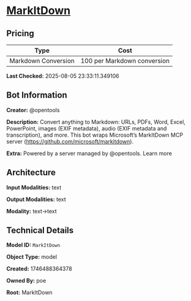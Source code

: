 # [MarkItDown](https://poe.com/MarkItDown)

## Pricing

| Type | Cost |
|------|------|
| Markdown Conversion | 100 per Markdown conversion |

**Last Checked:** 2025-08-05 23:33:11.349106


## Bot Information

**Creator:** @opentools

**Description:** Convert anything to Markdown: URLs, PDFs, Word, Excel, PowerPoint, images (EXIF metadata), audio (EXIF metadata and transcription), and more. This bot wraps Microsoft’s MarkItDown MCP server (https://github.com/microsoft/markitdown).

**Extra:** Powered by a server managed by @opentools. Learn more


## Architecture

**Input Modalities:** text

**Output Modalities:** text

**Modality:** text->text


## Technical Details

**Model ID:** `MarkItDown`

**Object Type:** model

**Created:** 1746488364378

**Owned By:** poe

**Root:** MarkItDown
